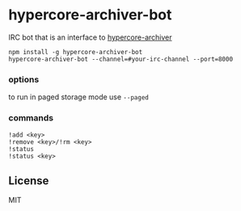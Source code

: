 # hypercore-archiver-bot

IRC bot that is an interface to [hypercore-archiver](https://github.com/mafintosh/hypercore-archiver)

```
npm install -g hypercore-archiver-bot
hypercore-archiver-bot --channel=#your-irc-channel --port=8000
```

### options

to run in paged storage mode use `--paged`

### commands

```
!add <key>
!remove <key>/!rm <key>
!status
!status <key>
```

## License

MIT
